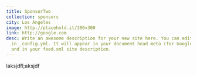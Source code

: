 ```yaml
---
title: SponsorTwo
collection: sponsors
city: Los Angeles
image: http://placehold.it/300x300
link: http://google.com
desc: Write an awesome description for your new site here. You can edit this line
  in _config.yml. It will appear in your document head meta (for Google search results)
  and in your feed.xml site description.
---
```


laksjdfl;aksjdf
